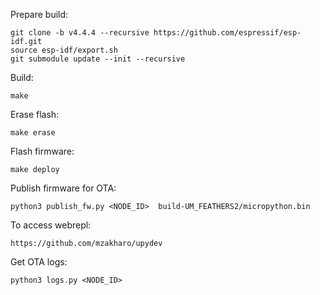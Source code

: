 Prepare build:
```
git clone -b v4.4.4 --recursive https://github.com/espressif/esp-idf.git
source esp-idf/export.sh
git submodule update --init --recursive
```
Build:
```
make
```

Erase flash:
```
make erase
```

Flash firmware:
```
make deploy
```

Publish firmware for OTA:
```
python3 publish_fw.py <NODE_ID>  build-UM_FEATHERS2/micropython.bin 
```

To access webrepl:
```
https://github.com/mzakharo/upydev
```

Get OTA logs:
```
python3 logs.py <NODE_ID>
```
